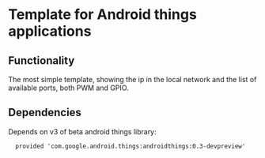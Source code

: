 # Template for Android things applications

## Functionality
 
The most simple template, showing the ip in the local network and the list of available ports, both PWM and GPIO.


## Dependencies

Depends on v3 of beta android things library:

```
  provided 'com.google.android.things:androidthings:0.3-devpreview'
```